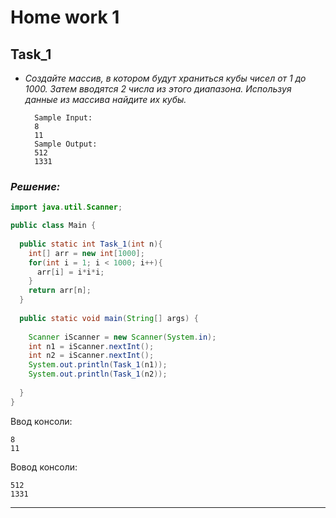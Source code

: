 # Home work 1
## Task_1
* *Создайте массив, в котором будут храниться кубы чисел от 1 до 1000.
Затем вводятся 2 числа из этого диапазона. Используя данные из массива найдите их кубы.*

        Sample Input:
        8
        11
        Sample Output:
        512
        1331
### *Решение:*
```Java
import java.util.Scanner;

public class Main {
    
  public static int Task_1(int n){
    int[] arr = new int[1000];
    for(int i = 1; i < 1000; i++){
      arr[i] = i*i*i;
    }
    return arr[n];
  }
  
  public static void main(String[] args) {
      
    Scanner iScanner = new Scanner(System.in);
    int n1 = iScanner.nextInt();
    int n2 = iScanner.nextInt();
    System.out.println(Task_1(n1));
    System.out.println(Task_1(n2));
    
  }
}
```
Ввод консоли:
```CMD
8
11
```
Вовод консоли:
```CMD
512
1331
```
----

